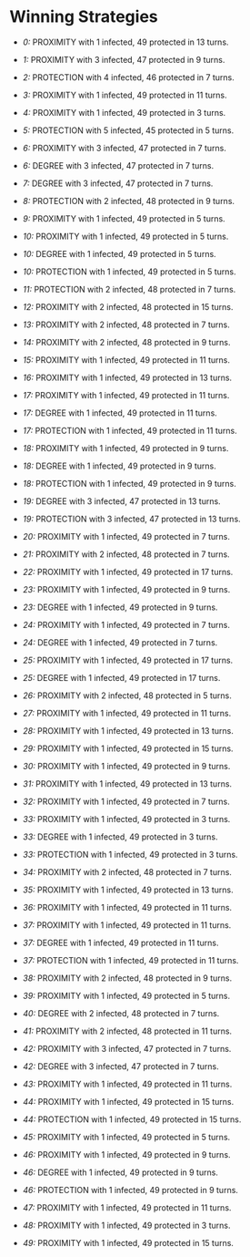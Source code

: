 # Winning Strategies

* _0:_ PROXIMITY with 1 infected, 49 protected in 13 turns.


* _1:_ PROXIMITY with 3 infected, 47 protected in 9 turns.


* _2:_ PROTECTION with 4 infected, 46 protected in 7 turns.


* _3:_ PROXIMITY with 1 infected, 49 protected in 11 turns.


* _4:_ PROXIMITY with 1 infected, 49 protected in 3 turns.


* _5:_ PROTECTION with 5 infected, 45 protected in 5 turns.


* _6:_ PROXIMITY with 3 infected, 47 protected in 7 turns.


* _6:_ DEGREE with 3 infected, 47 protected in 7 turns.


* _7:_ DEGREE with 3 infected, 47 protected in 7 turns.


* _8:_ PROTECTION with 2 infected, 48 protected in 9 turns.


* _9:_ PROXIMITY with 1 infected, 49 protected in 5 turns.


* _10:_ PROXIMITY with 1 infected, 49 protected in 5 turns.


* _10:_ DEGREE with 1 infected, 49 protected in 5 turns.


* _10:_ PROTECTION with 1 infected, 49 protected in 5 turns.


* _11:_ PROTECTION with 2 infected, 48 protected in 7 turns.


* _12:_ PROXIMITY with 2 infected, 48 protected in 15 turns.


* _13:_ PROXIMITY with 2 infected, 48 protected in 7 turns.


* _14:_ PROXIMITY with 2 infected, 48 protected in 9 turns.


* _15:_ PROXIMITY with 1 infected, 49 protected in 11 turns.


* _16:_ PROXIMITY with 1 infected, 49 protected in 13 turns.


* _17:_ PROXIMITY with 1 infected, 49 protected in 11 turns.


* _17:_ DEGREE with 1 infected, 49 protected in 11 turns.


* _17:_ PROTECTION with 1 infected, 49 protected in 11 turns.


* _18:_ PROXIMITY with 1 infected, 49 protected in 9 turns.


* _18:_ DEGREE with 1 infected, 49 protected in 9 turns.


* _18:_ PROTECTION with 1 infected, 49 protected in 9 turns.


* _19:_ DEGREE with 3 infected, 47 protected in 13 turns.


* _19:_ PROTECTION with 3 infected, 47 protected in 13 turns.


* _20:_ PROXIMITY with 1 infected, 49 protected in 7 turns.


* _21:_ PROXIMITY with 2 infected, 48 protected in 7 turns.


* _22:_ PROXIMITY with 1 infected, 49 protected in 17 turns.


* _23:_ PROXIMITY with 1 infected, 49 protected in 9 turns.


* _23:_ DEGREE with 1 infected, 49 protected in 9 turns.


* _24:_ PROXIMITY with 1 infected, 49 protected in 7 turns.


* _24:_ DEGREE with 1 infected, 49 protected in 7 turns.


* _25:_ PROXIMITY with 1 infected, 49 protected in 17 turns.


* _25:_ DEGREE with 1 infected, 49 protected in 17 turns.


* _26:_ PROXIMITY with 2 infected, 48 protected in 5 turns.


* _27:_ PROXIMITY with 1 infected, 49 protected in 11 turns.


* _28:_ PROXIMITY with 1 infected, 49 protected in 13 turns.


* _29:_ PROXIMITY with 1 infected, 49 protected in 15 turns.


* _30:_ PROXIMITY with 1 infected, 49 protected in 9 turns.


* _31:_ PROXIMITY with 1 infected, 49 protected in 13 turns.


* _32:_ PROXIMITY with 1 infected, 49 protected in 7 turns.


* _33:_ PROXIMITY with 1 infected, 49 protected in 3 turns.


* _33:_ DEGREE with 1 infected, 49 protected in 3 turns.


* _33:_ PROTECTION with 1 infected, 49 protected in 3 turns.


* _34:_ PROXIMITY with 2 infected, 48 protected in 7 turns.


* _35:_ PROXIMITY with 1 infected, 49 protected in 13 turns.


* _36:_ PROXIMITY with 1 infected, 49 protected in 11 turns.


* _37:_ PROXIMITY with 1 infected, 49 protected in 11 turns.


* _37:_ DEGREE with 1 infected, 49 protected in 11 turns.


* _37:_ PROTECTION with 1 infected, 49 protected in 11 turns.


* _38:_ PROXIMITY with 2 infected, 48 protected in 9 turns.


* _39:_ PROXIMITY with 1 infected, 49 protected in 5 turns.


* _40:_ DEGREE with 2 infected, 48 protected in 7 turns.


* _41:_ PROXIMITY with 2 infected, 48 protected in 11 turns.


* _42:_ PROXIMITY with 3 infected, 47 protected in 7 turns.


* _42:_ DEGREE with 3 infected, 47 protected in 7 turns.


* _43:_ PROXIMITY with 1 infected, 49 protected in 11 turns.


* _44:_ PROXIMITY with 1 infected, 49 protected in 15 turns.


* _44:_ PROTECTION with 1 infected, 49 protected in 15 turns.


* _45:_ PROXIMITY with 1 infected, 49 protected in 5 turns.


* _46:_ PROXIMITY with 1 infected, 49 protected in 9 turns.


* _46:_ DEGREE with 1 infected, 49 protected in 9 turns.


* _46:_ PROTECTION with 1 infected, 49 protected in 9 turns.


* _47:_ PROXIMITY with 1 infected, 49 protected in 11 turns.


* _48:_ PROXIMITY with 1 infected, 49 protected in 3 turns.


* _49:_ PROXIMITY with 1 infected, 49 protected in 15 turns.


